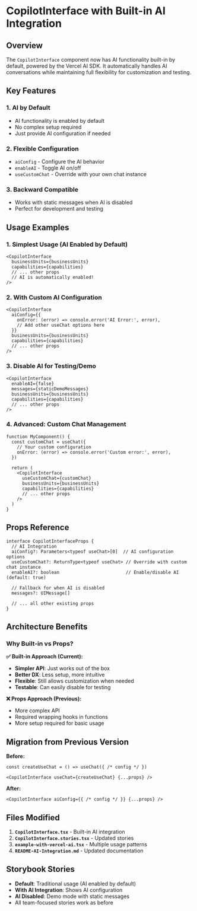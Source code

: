 # CopilotInterface with Built-in AI Integration

## Overview

The `CopilotInterface` component now has AI functionality built-in by default, powered by the Vercel AI SDK. It automatically handles AI conversations while maintaining full flexibility for customization and testing.

## Key Features

### 1. AI by Default
- AI functionality is enabled by default
- No complex setup required
- Just provide AI configuration if needed

### 2. Flexible Configuration
- `aiConfig` - Configure the AI behavior
- `enableAI` - Toggle AI on/off
- `useCustomChat` - Override with your own chat instance

### 3. Backward Compatible
- Works with static messages when AI is disabled
- Perfect for development and testing

## Usage Examples

### 1. Simplest Usage (AI Enabled by Default)

```tsx
<CopilotInterface
  businessUnits={businessUnits}
  capabilities={capabilities}
  // ... other props
  // AI is automatically enabled!
/>
```

### 2. With Custom AI Configuration

```tsx
<CopilotInterface
  aiConfig={{
    onError: (error) => console.error('AI Error:', error),
    // Add other useChat options here
  }}
  businessUnits={businessUnits}
  capabilities={capabilities}
  // ... other props
/>
```

### 3. Disable AI for Testing/Demo

```tsx
<CopilotInterface
  enableAI={false}
  messages={staticDemoMessages}
  businessUnits={businessUnits}
  capabilities={capabilities}
  // ... other props
/>
```

### 4. Advanced: Custom Chat Management

```tsx
function MyComponent() {
  const customChat = useChat({
    // Your custom configuration
    onError: (error) => console.error('Custom error:', error),
  })

  return (
    <CopilotInterface
      useCustomChat={customChat}
      businessUnits={businessUnits}
      capabilities={capabilities}
      // ... other props
    />
  )
}
```

## Props Reference

```tsx
interface CopilotInterfaceProps {
  // AI Integration
  aiConfig?: Parameters<typeof useChat>[0]  // AI configuration options
  useCustomChat?: ReturnType<typeof useChat> // Override with custom chat instance
  enableAI?: boolean                         // Enable/disable AI (default: true)
  
  // Fallback for when AI is disabled
  messages?: UIMessage[]
  
  // ... all other existing props
}
```

## Architecture Benefits

### Why Built-in vs Props?

**✅ Built-in Approach (Current):**
- **Simpler API**: Just works out of the box
- **Better DX**: Less setup, more intuitive
- **Flexible**: Still allows customization when needed
- **Testable**: Can easily disable for testing

**❌ Props Approach (Previous):**
- More complex API
- Required wrapping hooks in functions
- More setup required for basic usage

## Migration from Previous Version

**Before:**
```tsx
const createUseChat = () => useChat({ /* config */ })

<CopilotInterface useChat={createUseChat} {...props} />
```

**After:**
```tsx
<CopilotInterface aiConfig={{ /* config */ }} {...props} />
```

## Files Modified

1. **`CopilotInterface.tsx`** - Built-in AI integration
2. **`CopilotInterface.stories.tsx`** - Updated stories
3. **`example-with-vercel-ai.tsx`** - Multiple usage patterns
4. **`README-AI-Integration.md`** - Updated documentation

## Storybook Stories

- **Default**: Traditional usage (AI enabled by default)
- **With AI Integration**: Shows AI configuration
- **AI Disabled**: Demo mode with static messages
- All team-focused stories work as before
